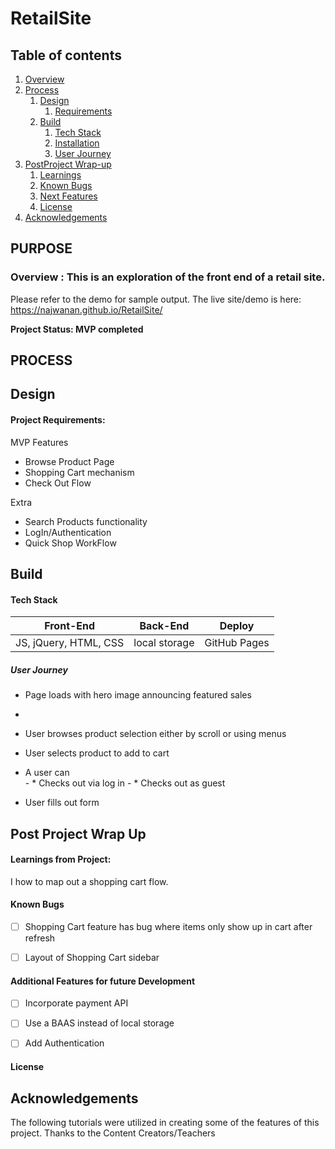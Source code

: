 # RetailSite

## Table of contents
1. [Overview](#overview)
2. [Process](#process)
    1. [Design](#design)
       1. [Requirements](#requirements)
    2. [Build](#build)
        1. [Tech Stack](#stack)
        3. [Installation](#installation)
        4. [User Journey](#userjourney)
3. [PostProject Wrap-up](#post)
    1. [Learnings](#learnings)
    2. [Known Bugs](#bugs)
    3. [Next Features](#features)
    4. [License](#license)
4. [Acknowledgements](#ack)

## PURPOSE
### Overview  <a name="overview"></a>: This is an exploration of the front end of a retail site. 

Please refer to the demo for sample output. 
The live site/demo is here: https://najwanan.github.io/RetailSite/


**Project Status: MVP completed**


## PROCESS <a name="process"></a>
## Design <a name="design"></a>

#### Project Requirements:  <a name="requirements"></a>

MVP Features 
- Browse Product Page
- Shopping Cart mechanism 
- Check Out Flow


Extra
- Search Products functionality 
- LogIn/Authentication 
- Quick Shop WorkFlow



## Build <a name="build"></a>



#### Tech Stack <a name="stack"></a>

| Front-End | Back-End | Deploy |
| --- | --- | --- |
 | JS, jQuery, HTML, CSS | local storage | GitHub Pages |



##### *User Journey* <a name="journey"></a>
- Page loads with hero image announcing featured sales
- 
- User browses product selection either by scroll or using menus
- User selects product to add to cart
- A user can    
        - * Checks out via log in
        - * Checks out as guest
        
- User fills out form


## Post Project Wrap Up <a name="post"></a>


#### Learnings from Project:<a name="learnings"></a>

I how to map out a shopping cart flow.



#### Known Bugs <a name="bugs"></a>
- [ ] Shopping Cart feature has bug where items only show up in cart after refresh
- [ ] Layout of Shopping Cart sidebar


#### Additional Features for future Development <a name="features"></a>
- [ ] Incorporate payment API
- [ ] Use a BAAS instead of local storage
- [ ] Add Authentication 


#### License <a name="license"></a>

## Acknowledgements <a name="ack"></a>

The following tutorials were utilized in creating some of the features of this project. 
Thanks to the Content Creators/Teachers

